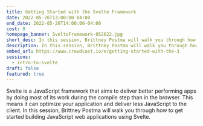 ```yaml
---
title: Getting Started with the Svelte Framework
date: 2022-05-26T13:00:00-04:00
end_date: 2022-05-26T14:00:00-04:00
cost: 0
homepage_banner: SvelteFramework-052622.jpg
short_desc: In this session, Brittney Postma will walk you through how to get started building JavaScript web applications using Svelte.
description: In this session, Brittney Postma will walk you through how to get started building JavaScript web applications using Svelte.
embed_url: https://www.crowdcast.io/e/getting-started-with-the-3
sessions:
  - intro-to-svelte
draft: false
featured: true
---
```


Svelte is a JavaScript framework that aims to deliver better performing apps by doing most of its work during the compile step than in the browser. This means it can optimize your application and deliver less JavaScript to the client. In this session, Brittney Postma will walk you through how to get started building JavaScript web applications using Svelte.
